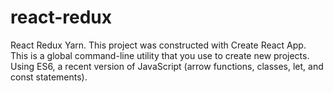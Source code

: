 # react-redux
React Redux Yarn. This project was constructed with Create React App. This is a global command-line utility that you use to create new projects.
Using ES6, a recent version of JavaScript (arrow functions, classes, let, and const statements).
